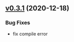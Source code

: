 
<a name="v0.3.1"></a>
## [v0.3.1](https://github.com/marmotedu/iam/compare/v0.3.0...v0.3.1) (2020-12-18)

### Bug Fixes

* fix compile error

